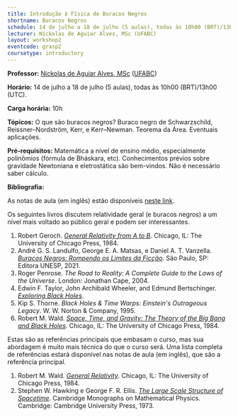 ```yaml
---
title: Introdução à Física de Buracos Negros
shortname: Buracos Negros
schedule: 14 de julho a 18 de julho (5 aulas), todas às 10h00 (BRT)/13h00 (UTC)
lecturer: Níckolas de Aguiar Alves, MSc (UFABC)
layout: workshop2
eventcode: grasp2
coursetype: introductory
---
```


**Professor:** [Níckolas de Aguiar Alves, MSc](https://alves-nickolas.github.io) ([UFABC](https://fisica.ufabc.edu.br))

**Horário:** 14 de julho a 18 de julho (5 aulas), todas às 10h00 (BRT)/13h00 (UTC).

**Carga horária:** 10h

**Tópicos:** O que são buracos negros? Buraco negro de Schwarzschild, Reissner–Nordström, Kerr, e Kerr–Newman. Teorema da Área. Eventuais aplicações. 

**Pré-requisitos:** Matemática a nível de ensino médio, especialmente polinômios (fórmula de Bháskara, etc). Conhecimentos prévios sobre gravidade Newtoniana e eletrostática são bem-vindos. Não é necessário saber cálculo.

**Bibliografia:**

As notas de aula (em inglês) estão disponíveis [neste link](https://alves-nickolas.github.io/teaching/Black_Holes_for_First_Time_Physicists.pdf).

Os seguintes livros discutem relatividade geral (e buracos negros) a um nível mais voltado ao público geral e podem ser interessantes.

1. Robert Geroch. *[General Relativity from A to B](https://press.uchicago.edu/ucp/books/book/chicago/G/bo25841687.html)*. Chicago, IL: The University of Chicago Press, 1984.
2. André G. S. Landulfo, George E. A. Matsas, e Daniel A. T. Vanzella. [*Buracos Negros: Rompendo os Limites da Ficção*](https://www.livrariaunesp.com.br/buracos-negros-rompendo-os-limites-da-ficcao-andre-landulfo-editora-unesp-9786557110072/p). São Paulo, SP: Editora UNESP, 2021.
3. Roger Penrose. *The Road to Reality: A Complete Guide to the Laws of the Universe*. London: Jonathan Cape, 2004.
4. Edwin F. Taylor, John Archibald Wheeler, and Edmund Bertschinger. *[Exploring Black Holes](https://www.eftaylor.com/exploringblackholes/)*.
5. Kip S. Thorne. _Black Holes & Time Warps: Einstein's Outrageous Legacy_. W. W. Norton & Company, 1995.
6. Robert M. Wald. *[Space, Time, and Gravity: The Theory of the Big Bang and Black Holes](https://press.uchicago.edu/ucp/books/book/chicago/S/bo3621945.html)*. Chicago, IL: The University of Chicago Press, 1984.


Estas são as referências principais que embasam o curso, mas sua abordagem é muito mais técnica do que o curso será. Uma lista completa de referências estará disponível nas notas de aula (em inglês), que são a referência principal.

1. Robert M. Wald. *[General Relativity](https://doi.org/10.7208/chicago/9780226870373.001.0001)*. Chicago, IL: The University of Chicago Press, 1984.
2. Stephen W. Hawking e George F. R. Ellis. [*The Large Scale Structure of Spacetime*](https://doi.org/10.1017/CBO9780511524646). Cambridge Monographs on Mathematical Physics. Cambridge: Cambridge University Press, 1973.
